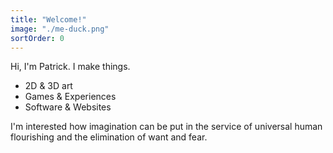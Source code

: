 ```yaml
---
title: "Welcome!"
image: "./me-duck.png"
sortOrder: 0
---
```


Hi, I'm Patrick. I make things.

- 2D & 3D art
- Games & Experiences
- Software & Websites

I'm interested how imagination can be put in the service of universal human flourishing and the elimination of want and fear.


